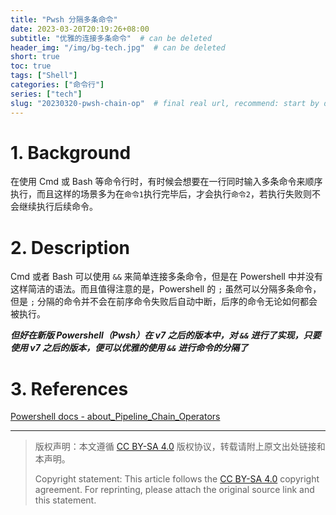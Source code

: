 ```yaml
---
title: "Pwsh 分隔多条命令"
date: 2023-03-20T20:19:26+08:00
subtitle: "优雅的连接多条命令"  # can be deleted
header_img: "/img/bg-tech.jpg"  # can be deleted
short: true
toc: true
tags: ["Shell"]
categories: ["命令行"]
series: ["tech"]
slug: "20230320-pwsh-chain-op"  # final real url, recommend: start by date, follow lower case words with hyphen splitter. E.g., `20230316-text-title`
---
```


# 1. Background

在使用 Cmd 或 Bash 等命令行时，有时候会想要在一行同时输入多条命令来顺序执行，而且这样的场景多为在`命令1`执行完毕后，才会执行`命令2`，若执行失败则不会继续执行后续命令。

# 2. Description

Cmd 或者 Bash 可以使用 `&&` 来简单连接多条命令，但是在 Powershell 中并没有这样简洁的语法。而且值得注意的是，Powershell 的 `;` 虽然可以分隔多条命令，但是 `;` 分隔的命令并不会在前序命令失败后自动中断，后序的命令无论如何都会被执行。

***但好在新版 Powershell（Pwsh）在 v7 之后的版本中，对 `&&` 进行了实现，只要使用 v7 之后的版本，便可以优雅的使用 `&&` 进行命令的分隔了***

# 3. References

[Powershell docs - about_Pipeline_Chain_Operators](https://learn.microsoft.com/en-us/powershell/module/microsoft.powershell.core/about/about_pipeline_chain_operators)

---

> 版权声明：本文遵循 [CC BY-SA 4.0](https://creativecommons.org/licenses/by-sa/4.0/deed.zh) 版权协议，转载请附上原文出处链接和本声明。
>
> Copyright statement: This article follows the [CC BY-SA 4.0](https://creativecommons.org/licenses/by-sa/4.0/deed.en) copyright agreement. For reprinting, please attach the original source link and this statement.
